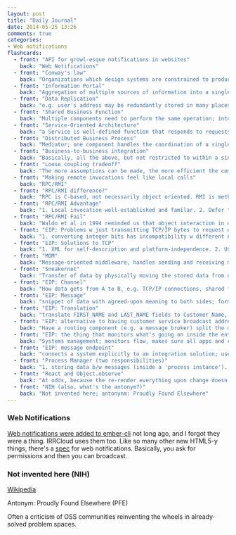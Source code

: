 ```yaml
---
layout: post
title: "Daily Journal"
date: 2014-05-25 13:26
comments: true
categories: 
- Web notifications
flashcards:
  - front: "API for growl-esque notifications in websites"
    back: "Web Notifications"
  - front: "Conway's law"
    back: "Organizations which design systems are constrained to produce designs which are copies of the communication structures of these organizations"
  - front: "Information Portal"
    back: "Aggregation of multiple sources of information into a single display"
  - front: "Data Replication"
    back: "e.g. user's address may be redundantly stored in many places, but needs to be updated if they change it in one, which requires integration"
  - front: "Shared Business Function"
    back: "Multiple components need to perform the same operation; integration means exposing this one thing as an integrated service"
  - front: "Service-Oriented Architecture"
    back: "a Service is well-defined function that responds to requests from Service Consumers. 1. Needs a service directory for discovery.  2. Each service needs to describe its API."
  - front: "Distributed Business Process"
    back: "Mediator; one component handles the coordination of a single business process among many other components."
  - front: "Business-to-business integration"
    back: "Basically, all the above, but not restricted to within a single enterprise (business). So you might use a 3rd party company to calculate shipping rates"
  - front: "Loose coupling tradeoff"
    back: "The more assumptions can be made, the more efficient the communication, but the more brittle in response to change or interruptions"
  - front: "Making remote invocations feel like local calls"
    back: "RPC/RMI"
  - front: "RPC/RMI difference?" 
    back: "RPC is C-based, not necessarily object oriented. RMI is method / OO-based"
  - front: "RPC/RMI Advantage"
    back: "1. Local invocation well-established and familar. 2. Defer the design decision to make a procedure call remote or local."
  - front: "RPC/RMI Fail"
    back: "Waldo et al in 1994 reminded us that object interaction in distributed system fundamentally different; so many things can fail/mismatch, how to recover, what if args mismatch, etc."
  - front: "EIP: Problems w just transmitting TCP/IP bytes to request deposit"
    back: "1. converting integer bits has incompatibility w different number representations, 2. big-ending / little-endian. 3. brittle if destination changes, or needs to go to multiple destinations. 4. TCP/IP is connection-oriented, so both machines must be present at the same time. 5. Data format changes requires updating both server and client"
  - front: "EIP: Solutions to TCP"
    back: "1. XML for self-description and platform-independence. 2. Use named channel rather than hard-wired hostname. 3. Queue up sent messages so that receiver doesn't need to be online to send messages. 4. Channel can convert messages in case either side changes."
  - front: "MOM"
    back: "Message-oriented middleware, handles sending and receiving messages b/w distributed systems"
  - front: "Sneakernet"
    back: "Transfer of data by physically moving the stored data from one place to another, because you wear sneakers to get it from a to b."
  - front: "EIP: Channel"
    back: "How data gets from A to B, e.g. TCP/IP connections, shared file, shared DB, floppy disk + Sneakernet"
  - front: "EIP: Message"
    back: "snippet of data with agreed-upon meaning to both sides; format may be different, but intent/meaning is the same"
  - front: "EIP: Translation"
    back: "translate FIRST_NAME and LAST_NAME fields to Customer_Name, etc."
  - front: "EIP: alternative to having customer service broadcast address changes to everyone else"
    back: "Have a routing component (e.g. a message broker) split the message to many components"
  - front: "EIP: the thing that monitors what's going on inside the entire system"
    back: "Systems management; monitors flow, makes sure all apps and components up and running, reports errors to central location"
  - front: "EIP: message endpoint"
    back: "connects a system explicitly to an integration solution; useful for legacy code"
  - front: "Process Manager (two responsibilities)"
    back: "1. storing data b/w messages (inside a 'process instance'). 2. Keeping track of progress and determining the next step (by using a 'process template')"
  - front: "React and Object.observe"
    back: "At odds, because the re-render everything upon change doesn't take advantage of the fact that Object.observe is a thing that will tell us exactly what changed and what needs to be re-rendered"
  - front: "NIH (also, what's the antonym?)"
    back: "Not invented here; antonynm: Proudly Found Elsewhere"
---
```


### Web Notifications

[Web notifications were added to ember-cli](https://github.com/stefanpenner/ember-cli/pull/804)
not long ago, and I forgot they were a thing. IRRCloud uses them too.
Like so many other new HTML5-y things, there's a
[spec](http://www.w3.org/TR/notifications/) for web notifications.
Basically, you ask for permissions and then you can broadcast.

### Not invented here (NIH)

[Wikipedia](http://en.wikipedia.org/wiki/Not_invented_here)

Antonym: Proudly Found Elsewhere (PFE)

Often a criticism of OSS communities reinventing the wheels in 
already-solved problem spaces.


